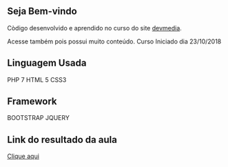 ## Seja Bem-vindo

Còdigo desenvolvido e aprendido no curso do site  [devmedia](https://www.devmedia.com.br).

Acesse também pois possui muito conteúdo.
Curso Iniciado dia 23/10/2018

## Linguagem Usada

PHP 7
HTML 5
CSS3


## Framework
BOOTSTRAP
JQUERY

## Link do resultado da aula
[Clique aqui](http://pablocodigos.pe.hu/mvcbasico/index.php)
